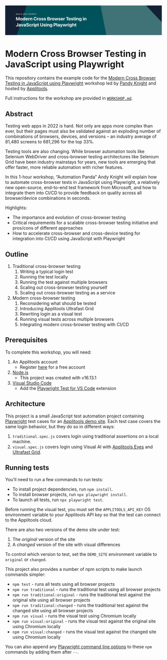 ![Modern Cross Browser Testing in JavaScript using Playwright](images/cbt-playwright-banner.png)

# Modern Cross Browser Testing in JavaScript using Playwright

This repository contains the example code for the
[Modern Cross Browser Testing in JavaScript using Playwright](applitools.info/w4f) workshop
led by [Pandy Knight](https://twitter.com/AutomationPanda)
and hosted by [Applitools](https://applitools.com/).

Full instructions for the workshop are provided in [`WORKSHOP.md`](WORKSHOP.md).


## Abstract

Testing web apps in 2022 is hard. Not only are apps more complex than ever, but their pages must also be validated against an exploding number of combinations of browsers, devices, and versions – an industry average of 81,480 screens to 681,296 for the top 33%.

Testing tools are also changing. While browser automation tools like Selenium WebDriver and cross-browser testing architectures like Selenium Grid have been industry mainstays for years, new tools are emerging that offer faster, more reliable automation with richer features.

In this 1-hour workshop, “Automation Panda” Andy Knight will explain how to automate cross-browser tests in JavaScript using Playwright, a relatively new open-source, end-to-end test framework from Microsoft, and how to integrate them into CI/CD to provide feedback on quality across all browser/device combinations in seconds.

Highlights:

* The importance and evolution of cross-browser testing
* Critical requirements for a scalable cross-browser testing initiative and pros/cons of different approaches
* How to accelerate cross-browser and cross-device testing for integration into CI/CD using JavaScript with Playwright


## Outline

1. Traditional cross-browser testing
   1. Writing a typical login test
   2. Running the test locally
   3. Running the test against multiple browsers
   4. Scaling out cross-browser testing yourself
   5. Scaling out cross-browser testing as a service
2. Modern cross-browser testing
   1. Reconsidering what should be tested
   2. Introducing Applitools Ultrafast Grid
   3. Rewriting login as a visual test
   4. Running visual tests across multiple browsers
   5. Integrating modern cross-browser testing with CI/CD


## Prerequisites

To complete this workshop, you will need:

1. An Applitools account
   * Register [here](https://auth.applitools.com/users/register) for a free account
2. [Node.js](https://nodejs.org/en/)
   * This project was created with v16.13.1
3. [Visual Studio Code](https://code.visualstudio.com/docs/languages/javascript)
   * Add the [Playwright Test for VS Code](https://marketplace.visualstudio.com/items?itemName=ms-playwright.playwright) extension


## Architecture

This project is a small JavaScript test automation project
containing [Playwright](https://playwright.dev/) test cases
for an [Applitools demo site](https://demo.applitools.com).
Each test case covers the same login behavior, but they do so in different ways:

1. `traditional.spec.js` covers login using traditional assertions on a local machine.
2. `visual.spec.js` covers login using Visual AI with [Applitools Eyes](https://applitools.com/products-eyes/)
   and [Ultrafast Grid](https://applitools.com/product-ultrafast-test-cloud/).


## Running tests

You'll need to run a few commands to run tests:

* To install project dependencies, run `npm install`.
* To install browser projects, run `npx playwright install`.
* To launch all tests, run `npx playwright test`.

Before running the visual test, 
you must set the `APPLITOOLS_API_KEY` OS environment variable to your Applitools API key
so that the test can connect to the Applitools cloud.

There are also two versions of the demo site under test:

1. The *original* version of the site
2. A *changed* version of the site with visual differences

To control which version to test, set the `DEMO_SITE` environment variable to `original` or `changed`.

This project also provides a number of npm scripts to make launch commands simpler:

* `npm test` - runs all tests using all browser projects
* `npm run traditional` - runs the traditional test using all browser projects
* `npm run traditional:original` - runs the traditional test against the original site using all browser projects
* `npm run traditional:changed` - runs the traditional test against the changed site using all browser projects
* `npm run visual` - runs the visual test using Chromium locally
* `npm run visual:original` - runs the visual test against the original site using Chromium locally
* `npm run visual:changed` - runs the visual test against the changed site using Chromium locally

You can also append any [Playwright command line options](https://playwright.dev/docs/test-cli)
to these `npm` commands by adding them after `--`.
